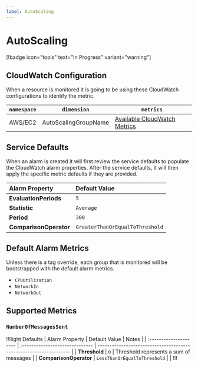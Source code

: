 ```yaml
---
label: AutoScaling
---
```


# AutoScaling

[!badge icon="tools" text="In Progress" variant="warning"]

## CloudWatch Configuration

When a resource is monitored it is going to be using these CloudWatch configurations to identify the metric.

| `namespace` | `dimension` | `metrics`                                                                                                                                       |
| ----------- | ----------- | ----------------------------------------------------------------------------------------------------------------------------------------------- |
| AWS/EC2     | AutoScalingGroupName  | [Available CloudWatch Metrics](https://docs.aws.amazon.com/AWSEC2/latest/UserGuide/viewing_metrics_with_cloudwatch.html#ec2-cloudwatch-metrics) |

## Service Defaults

When an alarm is created it will first review the service defaults to populate the CloudWatch alarm properties. After the service defaults, it will then apply the specific metric defaults if they are provided.

| Alarm Property         | Default Value                   |
| :--------------------- | :------------------------------ |
| **EvaluationPeriods**  | `5`                             |
| **Statistic**          | `Average`                       |
| **Period**             | `300`                           |
| **ComparisonOperator** | `GreaterThanOrEqualToThreshold` |

## Default Alarm Metrics

Unless there is a tag override, each group that is monitored will be bootstrapped with the default alarm metrics.

- `CPUUtilization`
- `NetworkIn`
- `NetworkOut`


## Supported Metrics

### `NumberOfMessagesSent`

!!!light Defaults
| Alarm Property         | Default Value                   | Notes                                                              |
| :--------------------- | :------------------------------ | ------------------------------------------------------------------ |
| **Threshold**          | `0`                            | Threshold represents a sum of messages                         |
| **ComparisonOperator** | `LessThanOrEqualToThreshold` |                                                                    |
!!!
